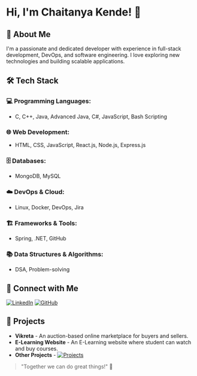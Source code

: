 # Hi, I'm Chaitanya Kende! 👋

## 🚀 About Me
I'm a passionate and dedicated developer with experience in full-stack development, DevOps, and software engineering. I love exploring new technologies and building scalable applications.

## 🛠️ Tech Stack

### 💻 Programming Languages:
- C, C++, Java, Advanced Java, C#, JavaScript, Bash Scripting

### 🌐 Web Development:
- HTML, CSS, JavaScript, React.js, Node.js, Express.js

### 🗄️ Databases:
- MongoDB, MySQL

### ☁️ DevOps & Cloud:
- Linux, Docker, DevOps, Jira

### 🏗️ Frameworks & Tools:
- Spring, .NET, GitHub

### 📚 Data Structures & Algorithms:
- DSA, Problem-solving

## 🔗 Connect with Me
[![LinkedIn](https://img.shields.io/badge/LinkedIn-Connect-blue)](https://www.linkedin.com/in/chaitanyakende)
[![GitHub](https://img.shields.io/badge/GitHub-Follow-black)](https://github.com/chaitanyakende25)

## 📌 Projects
- **Vikreta** - An auction-based online marketplace for buyers and sellers.
- **E-Learning Website** - An E-Learning website where student can watch and buy courses.
- **Other Projects** - [![Projects](https://img.shields.io/badge/GitHub)](https://github.com/chaitanyakende25/repositories)

> "Together we can do great things!" 🚀
